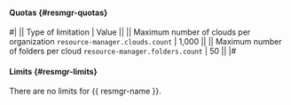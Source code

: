 #### Quotas {#resmgr-quotas}

#|
|| Type of limitation | Value ||
|| Maximum number of clouds per organization 
`resource-manager.clouds.count` | 1,000 ||
|| Maximum number of folders per cloud 
`resource-manager.folders.count` | 50 ||
|#


#### Limits {#resmgr-limits}

There are no limits for {{ resmgr-name }}.
